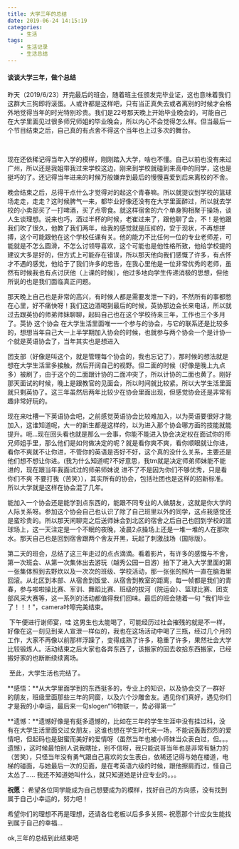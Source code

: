 ```yaml
---
title: 大学三年的总结
date: 2019-06-24 14:15:19
categories:
	- 生活
tags:
	- 生活记录
	- 生活总结
---
```


#### 谈谈大学三年，做个总结

​	昨天（2019/6/23）开完最后的班会，随着班主任颁发完毕业证，这也意味着我们这群大三狗即将滚蛋。人或许都是这样吧，只有当正真失去或者离别的时候才会格外地觉得当年的时光特别珍贵。我们是22号那天晚上开始毕业晚会的，可能自己在大学里面见过很多师兄师姐的毕业晚会，所以内心不会觉得怎么样。但当最后一个节目结束之后，自己真的有点舍不得这个当年也上过多次的舞台。

​	<!--more-->

​	现在还依稀记得当年入学的模样，刚刚踏入大学，啥也不懂。自己以前也没有来过广州，所以还是我姐带我过来学校这边，刚来到学校就碰到来高中的同学，这也是挺巧的了。还记得当年进来的时候万般嫌弃到最后的慢慢喜爱到后来离校的不舍。

​	晚会结束之后，总得干点什么才觉得对的起这个青春嘛。所以就提议到学校的篮球场走走，走走？这时候脾气一来，都毕业好像还没有在大学里面醉过，所以就去学校的小卖部买了一打啤酒，买了点零食。就这样宿舍的六个单身狗相聚于操场，谈人生谈理想。说来也巧，酒过半杯的时候，老崔过来了，跟他聊了会，不！是他跟我们吹了很久，他教了我们两年，给我的感觉就是压抑的，安于现状，不再想拼搏，这个可能跟他在这个学校任课有关。他的能力不比任何一位的专业老师差，可能就是不怎么圆滑，不怎么讨领导喜欢，这个可能也是他性格所致，他给学校提的建议大多是好的，但方式上可能存在错误，所以那天他向我们感慨了许多，有点怀才不遇的感觉，他给于了我们许多的忠告，在我心里他是一位非常优秀的老师，虽然有时候我也有点讨厌他（上课的时候），他过多地向学生传递消极的思想，但他所说的也是我们面临真正问题。

​	那天晚上自己也是非常的高兴，有时候人都是需要发泄一下的，不然所有的事都憋在心里，好不痛快呀！我们这边酒喝到最后的时候，英协那边会长来电话，所以就过去跟英协的师弟师妹聊聊，起码自己也在这个学校待来三年，工作也三个多月了。英协  这个协会 在大学生活里面唯一一个参与的协会，与它的联系还是比较多的，想想当年自己大一上半学期加入协会的时候，也就参与两个协会一个是计协一个就是英语协会了，当年其实也是想进入

团支部（好像是叫这个，就是管理每个协会的，我也忘记了），那时候的想法就是想在大学生活里多接触，然后开阔自己的视野。但二面的时候（好像是晚上九点多）被刷了，由于这个的二面跟计协的二面冲突了，所以计协的二面也黄了。刚好那天面试的时候，晚上是跟教官的见面会，所以时间就比较紧。所以大学生活里面就只剩英协了。这三年虽然后两年比较少在协会里面出现，但感觉协会还是非常有趣非常好玩的。

​	现在来吐槽一下英语协会吧，之前感觉英语协会比较难加入，以为英语要很好才能加入，这谁知道呢，大一的新生都是这样的，以为进入那个协会哪方面的技能就能提升。呃...现在回头看也就是那么一会事，你能不能进入协会决定权在面试你的师兄师姐手里，那么他们是如何做决定的呢？就是看你爽不爽，看你顺眼就让你进，看你不爽就不让你进，不管你的英语是否好不好，这个真的没什么关系，主要还是他们想不想让你进。(我为什么知道呢?不好意思，我tm就是决定师弟师妹能不能进的，现在跟当年我面试过的师弟师妹说 进不了不是因为你们不够优秀，只是看你们不爽  不要打我（苦笑）），其实所有的协会，包括社团也是这样的招新标准。所以大学就是这样在协会混了几年。

​	能加入一个协会还是能学到点东西的，能跟不同专业的人做朋友，这就是你大学的人际关系呀。参加这个协会自己也认识了除了自己班里以外的同学，这点我感觉还是蛮珍贵的。所以那天闲聊完之后送师妹会到北区的宿舍之后自己也回到学校的篮球场上，这一天注定是一个不眠的夜晚，凌晨2点操场上还是一堆一堆的人在那吹水。那天自己也是回到宿舍跟两个舍友开黑，玩起了刺激战场（国际版）。

​	第二天的班会，总结了这三年走过的点点滴滴。看着影片，有许多的感慨与不舍，第一次班会、从第一次集体出去游玩（越秀公园一日游）拍下了进入大学里面的第一张集体照到去野炊以及一次次的班级、学校活动，那一张张的照片一直在脑海里回滚。从北区到本部、从宿舍到饭堂、从宿舍到教室的距离，每一帧都是我们的青春，参与啦啦操比赛、军训、舞蹈比赛、班级的拔河（院运会）、篮球比赛、团支部风采大赛等，这一系列的活动都值得我们回味。最后的班会随着一句 "我们毕业了！！！"，camera咔嚓完美结束。

​	下午便进行谢师宴，哇 这男生也太能喝了，可能经历过社会摧残的就是不一样，好像在这一刻见到亲人宣泄一样似的，我也在这场活动中喝了三瓶，经过几个月的工作，大家不再像以前那样浮躁了，变得成熟了许多，稳重了许多，果然社会大学比较锻炼人。活动结束之后大家也各奔东西了，该搬家的回去收拾东西搬家，已经搬好家的也断断续续离场。

​	至此，大学生活也完结了。

**感悟：**从大学里面学到的东西挺多的，专业上的知识，以及协会交了一群好的朋友，班级里面那些三年的同窗，以及六个沙雕舍友。遇见你们真好，遇见你们才是我的小幸运，最后来一句slogen“16物联一，势必得第一”

**遗憾：**遗憾好像是有挺多遗憾的，比如在三年的学生生涯中没有挂过科，没有在大学生活里面交过女朋友，这谁也想在学生时代来一场，不能说轰轰烈烈的爱情吧，但起码也是甜蜜而美好的爱情呀（虽然当年也被小师妹当众表白过，但。。。遗憾），这时候最怕别人说我瞎扯，别不信呀，我只能说哥当年也是非常有魅力的（苦笑），只怪当年没有勇气跟自己喜欢的女生表白，依稀还记得与她在楼道，电梯的碰面，与她最后一次的见面，是在考英语六级的时候，跟他擦肩而过，怪自己太怂了.....  我还不知道她叫什么，就只知道她是计应专业的。。。

**祝愿：** 希望各位同学能成为自己想要成为的模样，找好自己的方向感，没有找到属于自己小幸运的，努力吧！

希望你们的理想不再是理想，还请各位老板以后多多关照~   祝愿那个计应女生能找到属于自己的幸福...

ok,三年的总结到此结束吧
